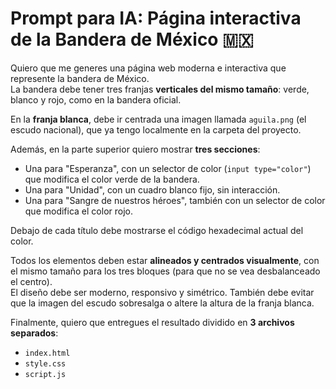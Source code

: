 # Prompt para IA: Página interactiva de la Bandera de México 🇲🇽

Quiero que me generes una página web moderna e interactiva que represente la bandera de México.  
La bandera debe tener tres franjas **verticales del mismo tamaño**: verde, blanco y rojo, como en la bandera oficial.

En la **franja blanca**, debe ir centrada una imagen llamada `aguila.png` (el escudo nacional), que ya tengo localmente en la carpeta del proyecto.  

Además, en la parte superior quiero mostrar **tres secciones**:

- Una para "Esperanza", con un selector de color (`input type="color"`) que modifica el color verde de la bandera.
- Una para "Unidad", con un cuadro blanco fijo, sin interacción.
- Una para "Sangre de nuestros héroes", también con un selector de color que modifica el color rojo.

Debajo de cada título debe mostrarse el código hexadecimal actual del color.

Todos los elementos deben estar **alineados y centrados visualmente**, con el mismo tamaño para los tres bloques (para que no se vea desbalanceado el centro).  
El diseño debe ser moderno, responsivo y simétrico. También debe evitar que la imagen del escudo sobresalga o altere la altura de la franja blanca.  

Finalmente, quiero que entregues el resultado dividido en **3 archivos separados**:

- `index.html`
- `style.css`
- `script.js`
